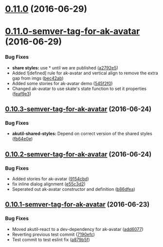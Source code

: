 <a name="0.11.0"></a>
# [0.11.0](https://aui-team-bot/https://bitbucket.org/atlassian/atlaskit-spike/compare/0.11.0-semver-tag-for-ak-avatar...v0.11.0) (2016-06-29)



<a name="0.11.0-semver-tag-for-ak-avatar"></a>
# [0.11.0-semver-tag-for-ak-avatar](https://aui-team-bot/https://bitbucket.org/atlassian/atlaskit-spike/compare/0.10.3-semver-tag-for-ak-avatar...0.11.0-semver-tag-for-ak-avatar) (2016-06-29)


### Bug Fixes

* **share styles:** use * until we are published ([a2792e5](https://aui-team-bot/https://bitbucket.org/atlassian/atlaskit-spike/commits/a2792e5))
* Added ![defined] rule for ak-avatar and vertical align to remove the extra gap from imgs ([bec42ab](https://aui-team-bot/https://bitbucket.org/atlassian/atlaskit-spike/commits/bec42ab))
* Added some stories for ak-avatar demo ([545f2f0](https://aui-team-bot/https://bitbucket.org/atlassian/atlaskit-spike/commits/545f2f0))
* Changed ak-avatar to use skate's state function to set it properties ([feaf9e3](https://aui-team-bot/https://bitbucket.org/atlassian/atlaskit-spike/commits/feaf9e3))



<a name="0.10.3-semver-tag-for-ak-avatar"></a>
## [0.10.3-semver-tag-for-ak-avatar](https://aui-team-bot/https://bitbucket.org/atlassian/atlaskit-spike/compare/0.10.2-semver-tag-for-ak-avatar...0.10.3-semver-tag-for-ak-avatar) (2016-06-24)


### Bug Fixes

* **akutil-shared-styles:** Depend on correct version of the shared styles ([fb64e0e](https://aui-team-bot/https://bitbucket.org/atlassian/atlaskit-spike/commits/fb64e0e))



<a name="0.10.2-semver-tag-for-ak-avatar"></a>
## [0.10.2-semver-tag-for-ak-avatar](https://aui-team-bot/https://bitbucket.org/atlassian/atlaskit-spike/compare/0.10.1-semver-tag-for-ak-avatar...0.10.2-semver-tag-for-ak-avatar) (2016-06-24)


### Bug Fixes

* Added stories for ak-avatar ([9154cbd](https://aui-team-bot/https://bitbucket.org/atlassian/atlaskit-spike/commits/9154cbd))
* fix inline dialog alignment ([e55c3d2](https://aui-team-bot/https://bitbucket.org/atlassian/atlaskit-spike/commits/e55c3d2))
* Seperated out ak-avatar constructor and definition ([b86dfea](https://aui-team-bot/https://bitbucket.org/atlassian/atlaskit-spike/commits/b86dfea))



<a name="0.10.1-semver-tag-for-ak-avatar"></a>
## [0.10.1-semver-tag-for-ak-avatar](https://aui-team-bot/https://bitbucket.org/atlassian/atlaskit-spike/compare/a879b5f...0.10.1-semver-tag-for-ak-avatar) (2016-06-23)


### Bug Fixes

* Moved akutil-react to a dev-dependency for ak-avatar ([add6077](https://aui-team-bot/https://bitbucket.org/atlassian/atlaskit-spike/commits/add6077))
* Reverting previous test commit ([7190efc](https://aui-team-bot/https://bitbucket.org/atlassian/atlaskit-spike/commits/7190efc))
* Test commit to test eslint fix ([a879b5f](https://aui-team-bot/https://bitbucket.org/atlassian/atlaskit-spike/commits/a879b5f))



